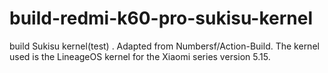 # build-redmi-k60-pro-sukisu-kernel
build Sukisu kernel(test) .
Adapted from Numbersf/Action-Build.
The kernel used is the LineageOS kernel for the Xiaomi series version 5.15.
